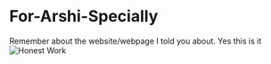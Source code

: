 # For-Arshi-Specially
Remember about the website/webpage I told you about. Yes this is it
![Honest Work](https://i.kym-cdn.com/entries/icons/original/000/028/021/work.jpg)

